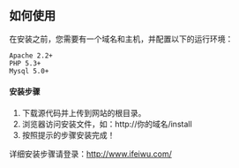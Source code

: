 ## 如何使用 ##

在安装之前，您需要有一个域名和主机，并配置以下的运行环境：


    Apache 2.2+
    PHP 5.3+
    Mysql 5.0+


#### 安装步骤 ####
1. 下载源代码并上传到网站的根目录。
2. 浏览器访问安装文件，如：http://你的域名/install
3. 按照提示的步骤安装完成！

详细安装步骤请登录：http://www.ifeiwu.com/
